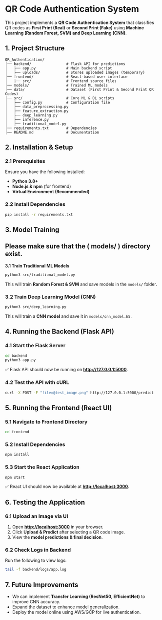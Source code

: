 # **QR Code Authentication System**

This project implements a **QR Code Authentication System** that classifies QR codes as **First Print (Real)** or **Second Print (Fake)** using **Machine Learning (Random Forest, SVM) and Deep Learning (CNN)**.


## **1. Project Structure**

```
QR_Authentication/
│── backend/                # Flask API for predictions
│   ├── app.py              # Main backend script
│   ├── uploads/            # Stores uploaded images (temporary)
│── frontend/               # React-based user interface
│   ├── src/                # Frontend source files
│── models/                 # Trained ML models
│── data/                   # Dataset (First Print & Second Print QR Codes)
│── src/                    # Core ML & DL scripts
│   ├── config.py           # Configuration file
│   ├── data_preprocessing.py
│   ├── feature_extraction.py
│   ├── deep_learning.py
│   ├── inference.py
│   ├── traditional_model.py
│── requirements.txt        # Dependencies
│── README.md               # Documentation
```


## **2. Installation & Setup**

### **2.1 Prerequisites**

Ensure you have the following installed:

* **Python 3.8+**
* **Node.js & npm** (for frontend)
* **Virtual Environment (Recommended)**

### **2.2 Install Dependencies**

```sh
pip install -r requirements.txt
```


## **3. Model Training**

## Please make sure that the ( models/ ) directory exist.

**3.1 Train Traditional ML Models**

```sh
python3 src/traditional_model.py
```

This will train **Random Forest & SVM** and save models in the `models/` folder.

### **3.2 Train Deep Learning Model (CNN)**

```sh
python3 src/deep_learning.py
```

This will train a **CNN model** and save it in `models/cnn_model.h5`.


## **4. Running the Backend (Flask API)**

### **4.1 Start the Flask Server**

```sh
cd backend
python3 app.py
```

✅ Flask API should now be running on **<http://127.0.0.1:5000>**.

### **4.2 Test the API with cURL**

```sh
curl -X POST -F "file=@test_image.png" http://127.0.0.1:5000/predict
```


## **5. Running the Frontend (React UI)**

### **5.1 Navigate to Frontend Directory**

```sh
cd frontend
```

### **5.2 Install Dependencies**

```sh
npm install
```

### **5.3 Start the React Application**

```sh
npm start
```

✅ React UI should now be available at **<http://localhost:3000>**.


## **6. Testing the Application**

### **6.1 Upload an Image via UI**



1. Open **<http://localhost:3000>** in your browser.
2. Click **Upload & Predict** after selecting a QR code image.
3. View the **model predictions & final decision**.

### **6.2 Check Logs in Backend**

Run the following to view logs:

```sh
tail -f backend/logs/app.log
```



## **7. Future Improvements**

* We can implement **Transfer Learning (ResNet50, EfficientNet)** to improve CNN accuracy.
* Expand the dataset to enhance model generalization.
* Deploy the model online using AWS/GCP for live authentication.


